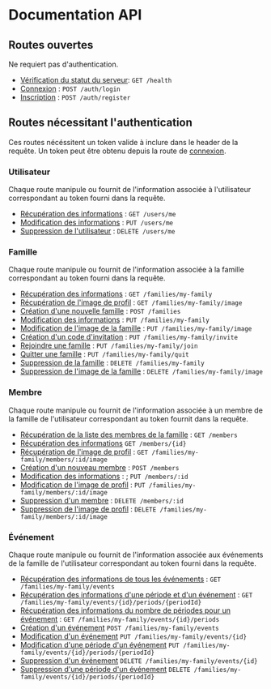 # Documentation API

## Routes ouvertes

Ne requiert pas d'authentication.

-   [Vérification du statut du serveur](health/health.md): `GET /health`
-   [Connexion](auth/login.md) : `POST /auth/login`
-   [Inscription](auth/register.md) : `POST /auth/register`

## Routes nécessitant l'authentication

Ces routes nécéssitent un token valide à inclure dans le header de la requête.
Un token peut être obtenu depuis la route de [connexion](auth/login.md).

### Utilisateur

Chaque route manipule ou fournit de l'information associée à l'utilisateur correspondant au token fourni dans la
requête.

-   [Récupération des informations](users/get.md) : `GET /users/me`
-   [Modification des informations](users/put.md) : `PUT /users/me`
-   [Suppression de l'utilisateur](users/delete.md) : `DELETE /users/me`

### Famille

Chaque route manipule ou fournit de l'information associée à la famille correspondant au token fourni
dans la
requête.

-   [Récupération des informations](families/get.md) : `GET /families/my-family`
-   [Récupération de l'image de profil](families/get_image.md) : `GET /families/my-family/image`
-   [Création d'une nouvelle famille](families/post.md) : `POST /families`
-   [Modification des informations](families/put.md) : `PUT /families/my-family`
-   [Modification de l'image de la famille](families/put_image.md) : `PUT /families/my-family/image`
-   [Création d'un code d'invitation](families/put_invite.md) : `PUT /families/my-family/invite`
-   [Rejoindre une famille](families/put_join.md) : `PUT /families/my-family/join`
-   [Quitter une famille](families/put_quit.md) : `PUT /families/my-family/quit`
-   [Suppression de la famille](families/delete.md) : `DELETE /families/my-family`
-   [Suppression de l'image de la famille](families/delete_image.md) : `DELETE /families/my-family/image`

### Membre

Chaque route manipule ou fournit de l'information associée à un membre de la famille de l'utilisateur correspondant au
token fournit dans la requête.

-   [Récupération de la liste des membres de la famille](members/get.md) : `GET /members`
-   [Récupération des informations](members/get_id.md) `GET /members/{id}`
-   [Récupération de l'image de profil](members/get_image.md) : `GET /families/my-family/members/:id/image`
-   [Création d'un nouveau membre](members/post.md) : `POST /members`
-   [Modification des informations](members/put.md) : ; `PUT /members/:id`
-   [Modification de l'image de profil](members/put_image.md) : `PUT /families/my-family/members/:id/image`
-   [Suppression d'un membre](members/delete.md) : `DELETE /members/:id`
-   [Suppression de l'image de profil](members/delete_image.md) : `DELETE /families/my-family/members/:id/image`

### Événement

Chaque route manipule ou fournit de l'information associée aux événements de la famille de l'utilisateur correspondant au token fourni dans la requête.

-   [Récupération des informations de tous les événements](events/get.md) : `GET /families/my-family/events`
-   [Récupération des informations d'une période et d'un événement](events/get_id.md) : `GET /families/my-family/events/{id}/periods/{periodId}`
-   [Récupération des informations du nombre de périodes pour un événement](events/get_number_periods.md) : `GET /families/my-family/events/{id}/periods`
-   [Création d'un événement](events/post.md) `POST /families/my-family/events`
-   [Modification d'un événement](events/put_event.md) `PUT /families/my-family/events/{id}`
-   [Modification d'une période d'un événement](events/put_period.md) `PUT /families/my-family/events/{id}/periods/{periodId}`
-   [Suppression d'un événement](events/delete_event.md) `DELETE /families/my-family/events/{id}`
-   [Suppression d'une période d'un événement](events/delete_period.md) `DELETE /families/my-family/events/{id}/periods/{periodId}`
